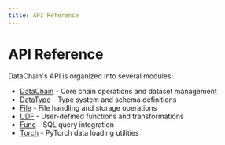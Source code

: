 ```yaml
---
title: API Reference
---
```


# API Reference

DataChain's API is organized into several modules:

- [DataChain](./datachain.md) - Core chain operations and dataset management
- [DataType](./datatype.md) - Type system and schema definitions
- [File](./file.md) - File handling and storage operations
- [UDF](./udf.md) - User-defined functions and transformations
- [Func](./func.md) - SQL query integration
- [Torch](./torch.md) - PyTorch data loading utilities
